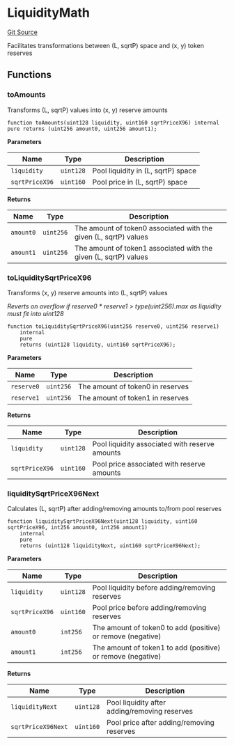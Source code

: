 # LiquidityMath
[Git Source](https://github.com/MarginalProtocol/v1-core/blob/692b49fa7fdd08211d0090e7004215e23af735d5/contracts/libraries/LiquidityMath.sol)

Facilitates transformations between (L, sqrtP) space and (x, y) token reserves


## Functions
### toAmounts

Transforms (L, sqrtP) values into (x, y) reserve amounts


```solidity
function toAmounts(uint128 liquidity, uint160 sqrtPriceX96) internal pure returns (uint256 amount0, uint256 amount1);
```
**Parameters**

|Name|Type|Description|
|----|----|-----------|
|`liquidity`|`uint128`|Pool liquidity in (L, sqrtP) space|
|`sqrtPriceX96`|`uint160`|Pool price in (L, sqrtP) space|

**Returns**

|Name|Type|Description|
|----|----|-----------|
|`amount0`|`uint256`|The amount of token0 associated with the given (L, sqrtP) values|
|`amount1`|`uint256`|The amount of token1 associated with the given (L, sqrtP) values|


### toLiquiditySqrtPriceX96

Transforms (x, y) reserve amounts into (L, sqrtP) values

*Reverts on overflow if reserve0 * reserve1 > type(uint256).max as liquidity must fit into uint128*


```solidity
function toLiquiditySqrtPriceX96(uint256 reserve0, uint256 reserve1)
    internal
    pure
    returns (uint128 liquidity, uint160 sqrtPriceX96);
```
**Parameters**

|Name|Type|Description|
|----|----|-----------|
|`reserve0`|`uint256`|The amount of token0 in reserves|
|`reserve1`|`uint256`|The amount of token1 in reserves|

**Returns**

|Name|Type|Description|
|----|----|-----------|
|`liquidity`|`uint128`|Pool liquidity associated with reserve amounts|
|`sqrtPriceX96`|`uint160`|Pool price associated with reserve amounts|


### liquiditySqrtPriceX96Next

Calculates (L, sqrtP) after adding/removing amounts to/from pool reserves


```solidity
function liquiditySqrtPriceX96Next(uint128 liquidity, uint160 sqrtPriceX96, int256 amount0, int256 amount1)
    internal
    pure
    returns (uint128 liquidityNext, uint160 sqrtPriceX96Next);
```
**Parameters**

|Name|Type|Description|
|----|----|-----------|
|`liquidity`|`uint128`|Pool liquidity before adding/removing reserves|
|`sqrtPriceX96`|`uint160`|Pool price before adding/removing reserves|
|`amount0`|`int256`|The amount of token0 to add (positive) or remove (negative)|
|`amount1`|`int256`|The amount of token1 to add (positive) or remove (negative)|

**Returns**

|Name|Type|Description|
|----|----|-----------|
|`liquidityNext`|`uint128`|Pool liquidity after adding/removing reserves|
|`sqrtPriceX96Next`|`uint160`|Pool price after adding/removing reserves|


